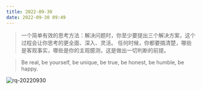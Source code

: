 ```yaml
---
title: 2022-09-30
date: 2022-09-30 09:49
---
```


> 一个简单有效的思考方法：解决问题时，你至少要提出三个解决方案，这个过程会让你思考的更全面、深入、灵活。
> 任何时候，你都要搞清楚，哪些是客观事实，哪些是你的主观臆测，这是做出一切判断的前提。 

> Be real, be yourself, be unique, be true, be honest, be humble, be happy.​​​​

![rq-20220930](http://images.iotop.work/upic/2022930-rq-20220930.jpg)